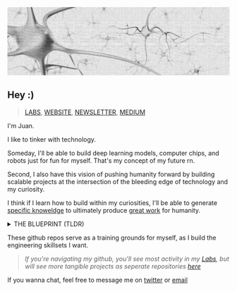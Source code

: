 ![Header](./backlog/neurons.png)

## Hey :)

>[LABS](https://github.com/vxnuaj/LABS),  [WEBSITE](https://vxnuaj.life), [NEWSLETTER](vxnuaj.substack.com), [MEDIUM](medium.com/@vxnuaj)

I'm Juan.

I like to tinker with technology.

Someday, I'll be able to build deep learning models, computer chips, and robots just for fun for myself. That's my concept of my future rn.

Second, I also have this vision of pushing humanity forward by building scalable projects at the intersection of the bleeding edge of technology and my curiosity.

I think if I learn how to build within my curiosities, I'll be able to generate [specific knoweldge](https://nav.al/specific-knowledge) to ultimately produce [great work](https://paulgraham.com/greatwork.html) for humanity.

<details><summary>THE BLUEPRINT (TLDR)
</summary>
<br>

1. **Learn how to build. Build exceptional engineering skillsets with deep technologies.**

    **Programming**: Python, C/C++.

    **Deep Learning:** Neural Nets, RNNs, CNNs, Transformers $\rightarrow$ TBD

    > _TBD, as in I'm not sure what might be possible with the knowledge I'll get nor where my curiosity will lie_

    **AFTER**: I'm not sure where I'll go after. My thoughts and intentions right now are to either go towards neurmorphic chips (post moore's law), get deep into building humanoids, or build seamless interaction with brain-computer-interfaces


    >_My rationale behind going with deep learning is the role I believe t'll play in shaping our future. It's ienvitable that AGI / ASI will disrupt our future._

2. **Build & learn alongside exceptional founders and engineers.**

    **SF**: I'm spending my gap year (2024-2025) in silicon valley for this very reason.

    **Deep Tech**: Directly contribute and build at a deep tech company by summer 2025. (i.e., OpenAI, DeepMind, Mistral, FigureAI, ExtropicAI, Nvidia, etc)

</details>

These github repos serve as a training grounds for myself, as I build the engineering skillsets I want.
<br>


>_If you're navigating my github, you'll see most activity in my [Labs](https://github.com/vxnuaj/LABS), but will see more tangible projects as seperate repositories [here](https://github.com/vxnuaj?tab=repositories)_


If you wanna chat, feel free to message me on [twitter](x.com/vxnuaj) or [email](mailto:jv.100420@gmail.com)